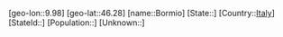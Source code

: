 ﻿---
location: [46.28,9.98]
type: City
tags:
- geo/City


SpocWebEntityId: 29284
isDeleted: false
confidential: public

---
[geo-lon::9.98]
[geo-lat::46.28]
[name::Bormio]
[State::]
[Country::[Italy](geo/Continent/Europe/Italy.md)]
[StateId::]
[Population::]
[Unknown::]

